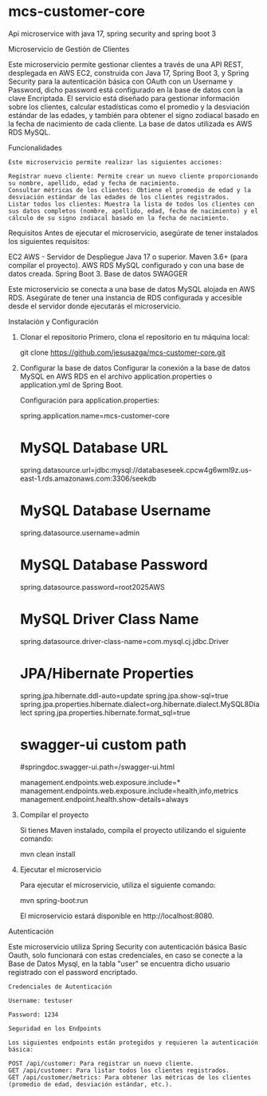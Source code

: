 # mcs-customer-core
Api microservice with java 17, spring security and spring boot 3

Microservicio de Gestión de Clientes

Este microservicio permite gestionar clientes a través de una API REST, desplegada en AWS EC2, construida con Java 17, Spring Boot 3, y Spring Security para la autenticación básica con OAuth con un Username y Password, dicho password está configurado en la base de datos con la clave Encriptada. El servicio está diseñado para gestionar información sobre los clientes, calcular estadísticas como el promedio y la desviación estándar de las edades, y también para obtener el signo zodiacal basado en la fecha de nacimiento de cada cliente. La base de datos utilizada es AWS RDS MySQL.

Funcionalidades

	Este microservicio permite realizar las siguientes acciones:

	Registrar nuevo cliente: Permite crear un nuevo cliente proporcionando su nombre, apellido, edad y fecha de nacimiento.
	Consultar métricas de los clientes: Obtiene el promedio de edad y la desviación estándar de las edades de los clientes registrados.
	Listar todos los clientes: Muestra la lista de todos los clientes con sus datos completos (nombre, apellido, edad, fecha de nacimiento) y el cálculo de su signo zodiacal basado en la fecha de nacimiento.

Requisitos
Antes de ejecutar el microservicio, asegúrate de tener instalados los siguientes requisitos:

EC2 AWS - Servidor de Despliegue
Java 17 o superior.
Maven 3.6+ (para compilar el proyecto).
AWS RDS MySQL configurado y con una base de datos creada.
Spring Boot 3.
Base de datos
SWAGGER

Este microservicio se conecta a una base de datos MySQL alojada en AWS RDS. Asegúrate de tener una instancia de RDS configurada y accesible desde el servidor donde ejecutarás el microservicio.

Instalación y Configuración
1. Clonar el repositorio
	Primero, clona el repositorio en tu máquina local:

	git clone https://github.com/jesusazga/mcs-customer-core.git

2. Configurar la base de datos
	Configurar la conexión a la base de datos MySQL en AWS RDS en el archivo application.properties o application.yml de Spring Boot.

	Configuración para application.properties:

	spring.application.name=mcs-customer-core

	# MySQL Database URL
	spring.datasource.url=jdbc:mysql://databaseseek.cpcw4g6wml9z.us-east-1.rds.amazonaws.com:3306/seekdb

	# MySQL Database Username
	spring.datasource.username=admin

	# MySQL Database Password
	spring.datasource.password=root2025AWS

	# MySQL Driver Class Name
	spring.datasource.driver-class-name=com.mysql.cj.jdbc.Driver

	# JPA/Hibernate Properties
	spring.jpa.hibernate.ddl-auto=update
	spring.jpa.show-sql=true
	spring.jpa.properties.hibernate.dialect=org.hibernate.dialect.MySQL8Dialect
	spring.jpa.properties.hibernate.format_sql=true

	# swagger-ui custom path
	#springdoc.swagger-ui.path=/swagger-ui.html

	management.endpoints.web.exposure.include=*
	management.endpoints.web.exposure.include=health,info,metrics
	management.endpoint.health.show-details=always

3. Compilar el proyecto
	
	Si tienes Maven instalado, compila el proyecto utilizando el siguiente comando:
	
	mvn clean install

4. Ejecutar el microservicio
	
	Para ejecutar el microservicio, utiliza el siguiente comando:

	mvn spring-boot:run
	
	El microservicio estará disponible en http://localhost:8080.


Autenticación

Este microservicio utiliza Spring Security con autenticación básica Basic Oauth, solo funcionará con estas credenciales, en caso se conecte a la Base de Datos Mysql, en la tabla "user" se encuentra dicho usuario registrado con el password encriptado.

	Credenciales de Autenticación

	Username: testuser

	Password: 1234

	Seguridad en los Endpoints
	
	Los siguientes endpoints están protegidos y requieren la autenticación básica:

	POST /api/customer: Para registrar un nuevo cliente.
	GET /api/customer: Para listar todos los clientes registrados.
	GET /api/customer/metrics: Para obtener las métricas de los clientes (promedio de edad, desviación estándar, etc.).